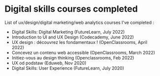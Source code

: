 # Digital skills courses completed
List of ux/design/digital marketing/web analytics courses I've completed :

* Digital Skills: Digital Marketing (FutureLearn, July 2022)
* Introduction to UI and UX Design (Codecademy, June 2022)
* UX design : découvrez les fondamentaux ! (OpenClassrooms, April 2022)
* Concevez un contenu web accessible (OpenClassrooms, March 2022)
* Initiez-vous au design thinking (Openclassrooms, Feb 2022)
* UX od podstaw (Eduweb, Nov 2020)
* Digital Skills: User Experience (FutureLearn, July 2020)

